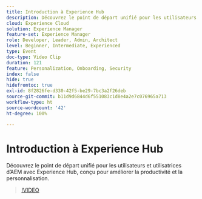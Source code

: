 ```yaml
---
title: Introduction à Experience Hub
description: Découvrez le point de départ unifié pour les utilisateurs et utilisatrices d’AEM avec Experience Hub, conçu pour améliorer la productivité et la personnalisation.
cloud: Experience Cloud
solution: Experience Manager
feature-set: Experience Manager
role: Developer, Leader, Admin, Architect
level: Beginner, Intermediate, Experienced
type: Event
doc-type: Video Clip
duration: 121
feature: Personalization, Onboarding, Security
index: false
hide: true
hidefromtoc: true
exl-id: 8f2826fe-d330-42f5-be29-7bc3a2f26deb
source-git-commit: b11d9d6844d6f551083c1d8e4a2e7c076965a713
workflow-type: ht
source-wordcount: '42'
ht-degree: 100%

---
```


# Introduction à Experience Hub

Découvrez le point de départ unifié pour les utilisateurs et utilisatrices d’AEM avec Experience Hub, conçu pour améliorer la productivité et la personnalisation.

>[!VIDEO](https://video.tv.adobe.com/v/3459224/?learn=on&enablevpops)

